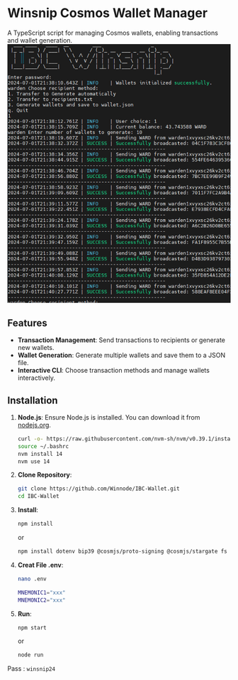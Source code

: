 # Winsnip Cosmos Wallet Manager

A TypeScript script for managing Cosmos wallets, enabling transactions and wallet generation.
![Nama Alternatif](https://github.com/Winnode/IBC-Wallet/blob/main/sc.png)


## Features

- **Transaction Management**: Send transactions to recipients or generate new wallets.
- **Wallet Generation**: Generate multiple wallets and save them to a JSON file.
- **Interactive CLI**: Choose transaction methods and manage wallets interactively.

## Installation

1. **Node.js**: Ensure Node.js is installed. You can download it from [nodejs.org](https://nodejs.org/).

   ```bash
   curl -o- https://raw.githubusercontent.com/nvm-sh/nvm/v0.39.1/install.sh | bash
   source ~/.bashrc
   nvm install 14
   nvm use 14
   ```

2. **Clone Repository**:
   ```bash
   git clone https://github.com/Winnode/IBC-Wallet.git
   cd IBC-Wallet

3. **Install**:

   ```bash
   npm install
   ```  
   or
    ```bash  
   npm install dotenv bip39 @cosmjs/proto-signing @cosmjs/stargate fs readline randombytes base64-arraybuffer
   ``` 

3. **Creat File .env**:

    ```bash 
   nano .env
   ```
    
   ```bash  
   MNEMONIC1="xxx"
   MNEMONIC2="xxx"
   ```

4. **Run**:

   ```bash
   npm start
   ```  
   or
    ```bash  
   node run
   ``` 


Pass : ```winsnip24```
